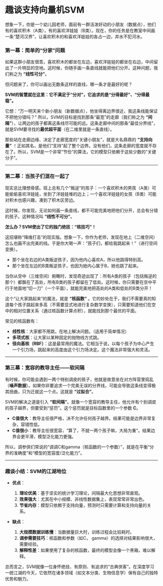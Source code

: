 # 趣谈支持向量机SVM

想象一下，你是一个幼儿园老师，面前有一群活泼好动的小朋友（数据点），他们有的喜欢积木（A类），有的喜欢洋娃娃（B类）。现在，你的任务是在教室中间画一条“楚河汉界”，让喜欢积木的和喜欢洋娃娃的各占一边，井水不犯河水。

### **第一幕：简单的“分家”问题**

如果这群小朋友很乖，喜欢积木的都坐在左边，喜欢洋娃娃的都坐在右边，中间留出了一片明显的空地。这时候，你随手画一条直线就能把他们分开。这种问题，我们称之为 **“线性可分”**。

但问题来了，你可以画出无数条这样的直线，哪一条才是最好的呢？

**SVM的智慧就在这里：它不满足于“分对”，它追求的是“分得最好”、“分得最稳”。**

它想：“万一明天来个新小朋友（新数据点），他坐得离边界很近，我这条线能保证不把他分错吗？” 所以，SVM的目标是找到那条“最宽”的走廊（我们称之为 **“间隔”**），让两边的孩子都离这条线尽可能的远。这条走廊中间的那条“最佳分界线”，就是SVM要寻找的**最优超平面**（在二维里就是一条直线）。

那些站在走廊边缘、决定了走廊宽度的“关键小朋友”，就是大名鼎鼎的 **“支持向量”** ！正如其名，是他们“支持”起了整个边界。没有他们，这条走廊的宽度就不存在了。所以，SVM是一个非常“节俭”的算法，它的模型只依赖于这些少数的“关键分子”。

---

### **第二幕：当孩子们混在一起了**

现实总比理想骨感。班上总有几个“叛逆”的孩子：一个喜欢积木的男孩（A类）可能偷偷喜欢洋娃娃，坐到了洋娃娃堆的边上；一个喜欢洋娃娃的女孩（B类）可能对积木也感兴趣，凑到了积木区旁边。

这时候，你发现，无论如何画一条直线，都不可能完美地把他们分开，总会有分错的孩子。这种情况叫 **“线性不可分”**。

**怎么办？SVM使出了它的独门绝技：“核技巧”！**

这招堪称“降维打击”的现实版。想象一下，你作为老师，发现在地上（二维空间）怎么也画不出完美的线。于是你大喝一声：“孩子们，都给我跳起来！”（进行空间变换）。

*   那个坐在右边的A类叛逆孩子，因为他内心喜欢A，所以他跳得特别高。
*   那个坐在左边的B类叛逆孩子，也因为她内心属于B，她也跳了起来。

当你从空中（三维空间）俯瞰时，发现奇迹出现了：所有A类的孩子（包括叛逆的那个）都飘在了高处，所有B类的孩子都留在了低处。这时候，你只需要在空中平行于地面地“切一刀”（一个平面），就能完美地把高处的A类和低处的B类分开！

这个“让大家跳起来”的魔法，就是 **“核函数”** 。它的妙处在于，我们不需要真的知道每个孩子跳起来多高（不需要显式地进行复杂数学变换），只需要知道他们在空中的相对位置关系（通过核函数计算点积），就能找到那个最优的平面。

常见的核函数有：
*   **线性核**：大家都不用跳，在地上解决问题。（适用于简单情况）
*   **多项式核**：让大家以某种固定的抛物线方式跳。
*   **径向基核（RBF）**：这是最常用的魔法。它相当于说，以每个孩子为中心产生一个引力场，跳起来的高度由这个引力场决定。这个魔法非常强大和灵活。

---

### **第三幕：宽容的教导主任——软间隔**

有时候，你可能会遇到一两个特别调皮的孩子，他就是故意坐在对方阵营里捣乱（**噪声数据**）。如果你非要追求一个完美无误的分界线，可能会导致这条线变得极其扭曲，只为迁就这一个点。这就是 **“过拟合”**。

SVM的解决之道是引入 **“软间隔”**。就像一个宽容的教导主任，他允许有个别调皮的孩子越界，但要受到“惩罚”。这个惩罚就是目标函数里的一个参数 **C**。

*   **C值很大**：教导主任很严格，决不允许任何孩子越界。结果可能是边界非常复杂，容错性低。
*   **C值很小**：教导主任很宽容，“算了，不就一两个孩子嘛，大局为重”。结果边界会更平滑，模型泛化能力更强。

所以，调参侠们常说的“调调C和gamma（核函数的一个参数）”，就是在平衡“分界的准确度”和“模型的宽容度/泛化能力”。

---

### **趣谈小结：SVM的江湖地位**

*   **优点**：
    1.  **理论优美**：基于坚实的统计学习理论，间隔最大化思想非常直观。
    2.  **效果强大**：尤其在中小规模、非线性数据集上，表现常常非常出色。
    3.  **节省内存**：模型只依赖于支持向量，预测时只需要计算和支持向量的关系。

*   **缺点**：
    1.  **大规模数据训练慢**：当数据量巨大时，训练过程会比较耗时。
    2.  **调参需要技巧**：核函数和参数（如C， gamma）的选择对结果影响很大，需要经验。
    3.  **解释性差**：如果使用了复杂的核函数，最终的模型会像一个黑箱，难以解释。

总而言之，SVM就像一位身怀绝技、有原则、有追求的“古典侠客”。在深度学习一统江湖的今天，它依然在诸多领域（如文本分类、生物信息学）保有自己的独特优势和魅力。
